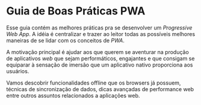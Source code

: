 # Guia de Boas Práticas PWA

Esse guia contém as melhores práticas pra se desenvolver um _Progressive Web App_. A idéia é centralizar e trazer ao leitor todas as possíveis melhores maneiras de se lidar com os conceitos de _PWA_.

A motivação principal é ajudar aos que querem se aventurar na produção de aplicativos _web_ que sejam performáticos, engajantes e que consigam se equiparar à sensação de imersão que um aplicativo nativo proporciona aos usuários.

Vamos descobrir funcionalidades offline que os browsers já possuem, técnicas de sincronização de dados, dicas avançadas de performance web entre outros assuntos relacionados a aplicações web.

